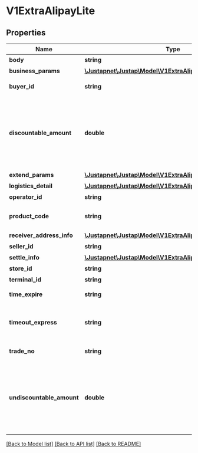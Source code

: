 # V1ExtraAlipayLite

## Properties
Name | Type | Description | Notes
------------ | ------------- | ------------- | -------------
**body** | **string** | 商品描述 | [optional] 
**business_params** | [**\Justapnet\Justap\Model\V1ExtraAlipayBusinessParams**](V1ExtraAlipayBusinessParams.md) | 业务扩展参数 | [optional] 
**buyer_id** | **string** | 买家的支付宝唯一用户号（2088开头的16位纯数字） | [optional] 
**discountable_amount** | **double** | 可打折金额. 参与优惠计算的金额，单位为元，精确到小数点后两位，取值范围[0.01,100000000] 如果该值未传入，但传入了【订单总金额】，【不可打折金额】则该值默认为【订单总金额】-【不可打折金额】 | [optional] 
**extend_params** | [**\Justapnet\Justap\Model\V1ExtraAlipayExtendParams**](V1ExtraAlipayExtendParams.md) | 业务扩展参数 | [optional] 
**logistics_detail** | [**\Justapnet\Justap\Model\V1ExtraAlipayLogisticsDetail**](V1ExtraAlipayLogisticsDetail.md) | 物流信息 | [optional] 
**operator_id** | **string** | 商户操作员编号 | [optional] 
**product_code** | **string** | 销售产品码，商家和支付宝签约的产品码，为固定值 FACE_TO_FACE_PAYMENT | [optional] 
**receiver_address_info** | [**\Justapnet\Justap\Model\V1ExtraAlipayReceiverAddressInfo**](V1ExtraAlipayReceiverAddressInfo.md) | 收货信息 | [optional] 
**seller_id** | **string** | 卖家支付宝用户号 | [optional] 
**settle_info** | [**\Justapnet\Justap\Model\V1ExtraAlipaySettleInfo**](V1ExtraAlipaySettleInfo.md) | 结算信息 | [optional] 
**store_id** | **string** | 商户门店编号 | [optional] 
**terminal_id** | **string** | 商户机具终端编号 | [optional] 
**time_expire** | **string** | 绝对超时时间，格式为yyyy-MM-dd HH:mm:ss | [optional] 
**timeout_express** | **string** | 订单有效时间，该时间段内订单可以进行支付，结束后订单将关闭，天数为0表示永久有效 | [optional] 
**trade_no** | **string** | [ONLY IN RESPONSE] 支付宝交易号 | [optional] 
**undiscountable_amount** | **double** | 不可打折金额. 不参与优惠计算的金额，单位为元，精确到小数点后两位，取值范围[0.01,100000000] 如果该值未传入，但传入了【订单总金额】,【可打折金额】，则该值默认为【订单总金额】-【可打折金额】 | [optional] 

[[Back to Model list]](../README.md#documentation-for-models) [[Back to API list]](../README.md#documentation-for-api-endpoints) [[Back to README]](../README.md)


